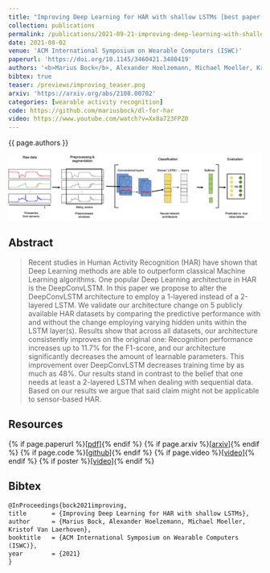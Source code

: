 ```yaml
---
title: "Improving Deep Learning for HAR with shallow LSTMs [best paper award]"
collection: publications
permalink: /publications/2021-09-21-improving-deep-learning-with-shallow-lstms
date: 2021-08-02
venue: 'ACM International Symposium on Wearable Computers (ISWC)'
paperurl: 'https://doi.org/10.1145/3460421.3480419'
authors: '<b>Marius Bock</b>, Alexander Hoelzemann, Michael Moeller, Kristof Van Laerhoven'
bibtex: true
teaser: /previews/improving_teaser.png
arxiv: 'https://arxiv.org/abs/2108.00702'
categories: [wearable activity recognition]
code: https://github.com/mariusbock/dl-for-har
video: https://www.youtube.com/watch?v=Xx8a723FPZ0
---
```


{{ page.authors }}

<img class="pub_teaser" src="../images/previews/dl-arc.png" alt="Teaser Image" title="teaser" />

## Abstract

> Recent studies in Human Activity Recognition (HAR) have shown that Deep Learning methods are able to outperform classical Machine Learning algorithms. One popular Deep Learning architecture in HAR is the DeepConvLSTM. In this paper we propose to alter the DeepConvLSTM architecture to employ a 1-layered instead of a 2-layered LSTM. We validate our architecture change on 5 publicly available HAR datasets by comparing the predictive performance with and without the change employing varying hidden units within the LSTM layer(s). Results show that across all datasets, our architecture consistently improves on the original one: Recognition performance increases up to 11.7% for the F1-score, and our architecture significantly decreases the amount of learnable parameters. This improvement over DeepConvLSTM decreases training time by as much as 48%. Our results stand in contrast to the belief that one needs at least a 2-layered LSTM when dealing with sequential data. Based on our results we argue that said claim might not be applicable to sensor-based HAR.

## Resources

{% if page.paperurl %}<a href=" {{ page.paperurl }} ">[pdf]</a>{% endif %} {% if page.arxiv %}<a href=" {{ page.arxiv }} ">[arxiv]</a>{% endif %} {% if page.code %}<a href=" {{ page.code }} ">[github]</a>{% endif %} {% if page.video %}<a href=" {{ page.video }} ">[video]</a>{% endif %} {% if poster %}<a href=" {{ page.poster }} ">[video]</a>{% endif %}

## Bibtex

    @InProceedings{bock2021improving,
    title 		= {Improving Deep Learning for HAR with shallow LSTMs},
    author 		= {Marius Bock, Alexander Hoelzemann, Michael Moeller, Kristof Van Laerhoven},
    booktitle 	= {ACM International Symposium on Wearable Computers (ISWC)},
    year 		= {2021}
    }
